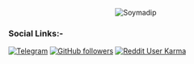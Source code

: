 <p align="center">
  <img src="assets/readme.gif" alt="Soymadip">
</p>

<!--
How to make this gif?
Easiest way:-

I made mine with https://bit.ly/GitPro07
Then i recorded my screen with OBS..
Now copy that file to android/iOS and convert to gif with any video tool. (I used inshot)
-->
### Social Links:-
<div align="left">

[![Telegram](https://img.shields.io/badge/Telegram-SD-blue?style=flat-square&logo-telegram)](https://telegram.me/anonymous7205)
[![GitHub followers](https://img.shields.io/github/followers/soymadip?label=Soymadip&style=social)](https://github.com/soymadip)
[![Reddit User Karma](https://img.shields.io/reddit/user-karma/combined/AnonymousYT-?style=social)](www.reddit.com/user/AnonymousYT)



